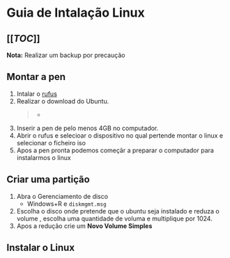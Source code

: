 # Guia de Intalação Linux  

[[_TOC_]]  
---

**Nota:** Realizar um backup por precaução
## Montar a pen  
1. Intalar o [rufus](https://rufus.ie/en/)
2. Realizar o download do Ubuntu.
    >-
3. Inserir a pen de pelo menos 4GB no computador.
4. Abrir o rufus e selecioar o dispositivo no qual pertende montar o linux e selecionar o ficheiro iso  
5. Apos a pen pronta podemos começãr a preparar o computador para instalarmos o linux

## Criar uma partição  

1. Abra o Gerenciamento de disco
    - Windows+R e `diskmgmt.msg` 
2. Escolha o disco onde pretende que o ubuntu seja instalado e reduza o volume , escolha uma quantidade de voluma e multiplique por 1024.
3. Apos a redução crie um **Novo Volume Simples**
## Instalar o Linux
